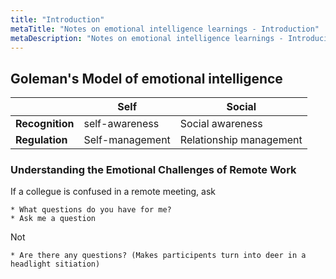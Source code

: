```yaml
---
title: "Introduction"
metaTitle: "Notes on emotional intelligence learnings - Introduction"
metaDescription: "Notes on emotional intelligence learnings - Introduciton"
---
```


## Goleman's Model of emotional intelligence

|                 | Self            | Social                  |
| --------------- | --------------- | ----------------------- |
| **Recognition** | self-awareness  | Social awareness        |
| **Regulation**  | Self-management | Relationship management |



### Understanding the Emotional Challenges of Remote Work

If a collegue is confused in a remote meeting, ask

```
* What questions do you have for me?
* Ask me a question
```

Not

```
* Are there any questions? (Makes participents turn into deer in a headlight sitiation)
```




